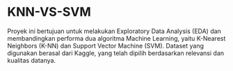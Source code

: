 # KNN-VS-SVM
Proyek ini bertujuan untuk melakukan Exploratory Data Analysis (EDA) dan membandingkan performa dua algoritma Machine Learning, yaitu K-Nearest Neighbors (K-NN) dan Support Vector Machine (SVM). Dataset yang digunakan berasal dari Kaggle, yang telah dipilih berdasarkan relevansi dan kualitas datanya.
